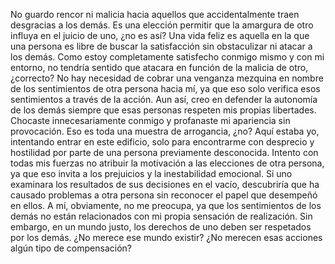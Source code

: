 No guardo rencor ni malicia hacia aquellos que accidentalmente traen desgracias a los demás. Es una elección permitir que la amargura de otro influya en el juicio de uno, ¿no es así? Una vida feliz es aquella en
la que una persona es libre de buscar la satisfacción sin obstaculizar ni atacar a los demás. Como estoy completamente satisfecho conmigo mismo y con mi entorno, no tendría sentido que atacara en función de la
malicia de otro, ¿correcto? No hay necesidad de cobrar una venganza mezquina en nombre de los sentimientos de otra persona hacia mí, ya que eso solo verifica esos sentimientos a través de la acción. Aun así, creo en
defender la autonomía de los demás siempre que esas personas respeten mis propias libertades. Chocaste innecesariamente conmigo y profanaste mi apariencia sin provocación. Eso es toda una muestra de arrogancia, ¿no?
Aquí estaba yo, intentando entrar en este edificio, solo para encontrarme con desprecio y hostilidad por parte de una persona previamente desconocida. Intento con todas mis fuerzas no atribuir la motivación a las
elecciones de otra persona, ya que eso invita a los prejuicios y la inestabilidad emocional. Si uno examinara los resultados de sus decisiones en el vacío, descubriría que ha causado problemas a otra persona sin
reconocer el papel que desempeñó en ellos. A mí, obviamente, no me preocupa, ya que los sentimientos de los demás no están relacionados con mi propia sensación de realización. Sin embargo, en un mundo justo, los
derechos de uno deben ser respetados por los demás. ¿No merece ese mundo existir? ¿No merecen esas acciones algún tipo de compensación?
